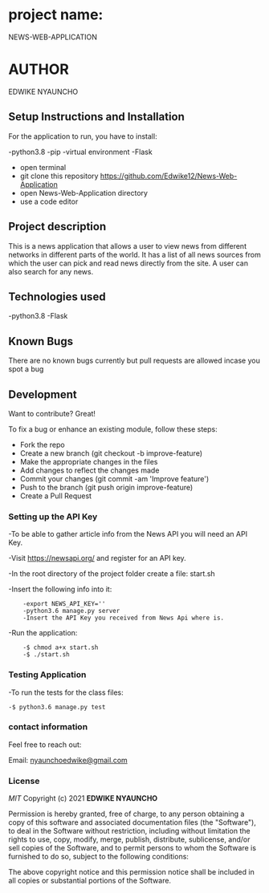 #  project name:
NEWS-WEB-APPLICATION


# AUTHOR
EDWIKE NYAUNCHO

## Setup Instructions and Installation
For the application to run, you have to install:

-python3.8
-pip
-virtual environment
-Flask

- open terminal
- git clone this repository https://github.com/Edwike12/News-Web-Application
- open News-Web-Application directory
- use a code editor


## Project description
This is a news application that allows a user to view news from different networks in different parts of the world. It has a list of all news sources from which the user can pick and read news directly from the site. A user can also search for any news.


## Technologies used
-python3.8
-Flask


## Known Bugs
There are no known bugs currently but pull requests are allowed incase you spot a bug


## Development 
Want to contribute? Great!

To fix a bug or enhance an existing module, follow these steps:
- Fork the repo
- Create a new branch (git checkout -b improve-feature)
- Make the appropriate changes in the files
- Add changes to reflect the changes made
- Commit your changes (git commit -am 'Improve feature')
- Push to the branch (git push origin improve-feature)
- Create a Pull Request


### Setting up the API Key
-To be able to gather article info from the News API you will need an API Key.

-Visit https://newsapi.org/ and register for an API key.

-In the root directory of the project folder create a file: start.sh

-Insert the following info into it:

        -export NEWS_API_KEY=''
        -python3.6 manage.py server
        -Insert the API Key you received from News Api where is.

-Run the application:

        -$ chmod a+x start.sh
        -$ ./start.sh


### Testing Application
-To run the tests for the class files:

    -$ python3.6 manage.py test



### contact information
Feel free to reach out:

Email: nyaunchoedwike@gmail.com


### License

*MIT*
Copyright (c) 2021 **EDWIKE NYAUNCHO**

Permission is hereby granted, free of charge, to any person obtaining a copy of this software and associated documentation files (the "Software"), to deal in the Software without restriction, including without limitation the rights to use, copy, modify, merge, publish, distribute, sublicense, and/or sell copies of the Software, and to permit persons to whom the Software is furnished to do so, subject to the following conditions:

The above copyright notice and this permission notice shall be included in all copies or substantial portions of the Software.

